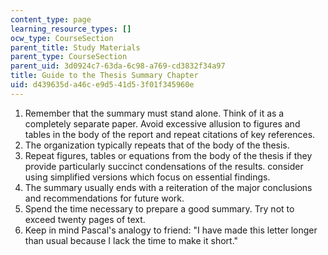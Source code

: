```yaml
---
content_type: page
learning_resource_types: []
ocw_type: CourseSection
parent_title: Study Materials
parent_type: CourseSection
parent_uid: 3d0924c7-63da-6c98-a769-cd3832f34a97
title: Guide to the Thesis Summary Chapter
uid: d439635d-a46c-e9d5-41d5-3f01f345960e
---
```


1.  Remember that the summary must stand alone. Think of it as a completely separate paper. Avoid excessive allusion to figures and tables in the body of the report and repeat citations of key references.
2.  The organization typically repeats that of the body of the thesis.
3.  Repeat figures, tables or equations from the body of the thesis if they provide particularly succinct condensations of the results. consider using simplified versions which focus on essential findings.
4.  The summary usually ends with a reiteration of the major conclusions and recommendations for future work.
5.  Spend the time necessary to prepare a good summary. Try not to exceed twenty pages of text.
6.  Keep in mind Pascal's analogy to friend: "I have made this letter longer than usual because I lack the time to make it short."